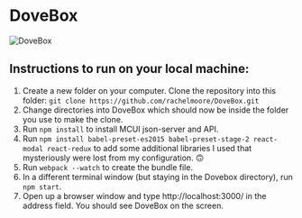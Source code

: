 # DoveBox

![DoveBox](http://res.cloudinary.com/df9oqycdp/image/upload/v1513893095/Screen_Shot_2017-12-21_at_1.51.13_PM_okmkb9.png "DoveBox")

## Instructions to run on your local machine: 

1) Create a new folder on your computer. Clone the repository into this folder: `git clone https://github.com/rachelmoore/DoveBox.git`
2) Change directories into DoveBox which should now be inside the folder you use to make the clone.
3) Run `npm install` to install MCUI json-server and API. 
4) Run `npm install babel-preset-es2015 babel-preset-stage-2 react-modal react-redux` to add some additional libraries I used that mysteriously were lost from my configuration. 🙃
5) Run `webpack --watch` to create the bundle file. 
6) In a different terminal window (but staying in the Dovebox directory), run `npm start`. 
7) Open up a browser window and type http://localhost:3000/ in the address field. You should see DoveBox on the screen. 
